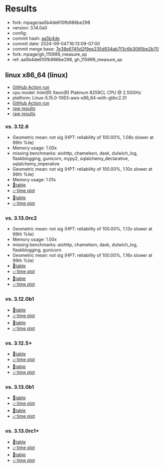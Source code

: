 # Results

- fork: mpage/aa5b4de610fb986be298
- version: 3.14.0a0
- config: 
- commit hash: [aa5b4de](https://github.com/mpage/cpython/commit/aa5b4de)
- commit date: 2024-09-04T16:13:09-07:00
- commit merge base: [7e38e6745d2f9ee235d934ab7f3c6b3085be2b70](https://github.com/python/cpython/commit/7e38e6745d2f9ee235d934ab7f3c6b3085be2b70)
- fork: mpage/gh_115999_measure_sp
- ref: aa5b4de610fb986be298, gh_115999_measure_sp

## linux x86_64 (linux)

- [GitHub Action run](https://github.com/facebookexperimental/free-threading-benchmarking/actions/runs/10713067943)
- cpu model: Intel(R) Xeon(R) Platinum 8259CL CPU @ 2.50GHz
- platform: Linux-5.15.0-1063-aws-x86_64-with-glibc2.31
- [GitHub Action run](https://github.com/facebookexperimental/free-threading-benchmarking/actions/runs/10709484612)
- [raw results](bm-20240904-linux-x86_64-mpage-aa5b4de610fb986be298-3.14.0a0-aa5b4de.json)
- [raw results](bm-20240904-linux-x86_64-mpage-gh_115999_measure_sp-3.14.0a0-aa5b4de.json)

### vs. 3.12.6

- Geometric mean: not sig (HPT: reliability of 100.00%, 1.08x slower at 99th %ile)
- Memory usage: 1.00x
- missing benchmarks: aiohttp, chameleon, dask, dulwich_log, flaskblogging, gunicorn, mypy2, sqlalchemy_declarative, sqlalchemy_imperative
- Geometric mean: not sig (HPT: reliability of 100.00%, 1.10x slower at 99th %ile)
- Memory usage: 1.01x
- [📄table](bm-20240904-linux-x86_64-mpage-aa5b4de610fb986be298-3.14.0a0-aa5b4de-vs-3.12.6.md)
- [📈time plot](bm-20240904-linux-x86_64-mpage-aa5b4de610fb986be298-3.14.0a0-aa5b4de-vs-3.12.6.svg)
- [📄table](bm-20240904-linux-x86_64-mpage-gh_115999_measure_sp-3.14.0a0-aa5b4de-vs-3.12.6.md)
- [📈time plot](bm-20240904-linux-x86_64-mpage-gh_115999_measure_sp-3.14.0a0-aa5b4de-vs-3.12.6.svg)

### vs. 3.13.0rc2

- Geometric mean: not sig (HPT: reliability of 100.00%, 1.13x slower at 99th %ile)
- Memory usage: 1.00x
- missing benchmarks: aiohttp, chameleon, dask, dulwich_log, flaskblogging, gunicorn
- Geometric mean: not sig (HPT: reliability of 100.00%, 1.16x slower at 99th %ile)
- [📄table](bm-20240904-linux-x86_64-mpage-aa5b4de610fb986be298-3.14.0a0-aa5b4de-vs-3.13.0rc2.md)
- [📈time plot](bm-20240904-linux-x86_64-mpage-aa5b4de610fb986be298-3.14.0a0-aa5b4de-vs-3.13.0rc2.svg)
- [📄table](bm-20240904-linux-x86_64-mpage-gh_115999_measure_sp-3.14.0a0-aa5b4de-vs-3.13.0rc2.md)
- [📈time plot](bm-20240904-linux-x86_64-mpage-gh_115999_measure_sp-3.14.0a0-aa5b4de-vs-3.13.0rc2.svg)

### vs. 3.12.0b1

- [📄table](bm-20240904-linux-x86_64-mpage-aa5b4de610fb986be298-3.14.0a0-aa5b4de-vs-3.12.0b1.md)
- [📈time plot](bm-20240904-linux-x86_64-mpage-aa5b4de610fb986be298-3.14.0a0-aa5b4de-vs-3.12.0b1.svg)
- [📄table](bm-20240904-linux-x86_64-mpage-gh_115999_measure_sp-3.14.0a0-aa5b4de-vs-3.12.0b1.md)
- [📈time plot](bm-20240904-linux-x86_64-mpage-gh_115999_measure_sp-3.14.0a0-aa5b4de-vs-3.12.0b1.svg)

### vs. 3.12.5+

- [📄table](bm-20240904-linux-x86_64-mpage-aa5b4de610fb986be298-3.14.0a0-aa5b4de-vs-3.12.5%2B.md)
- [📈time plot](bm-20240904-linux-x86_64-mpage-aa5b4de610fb986be298-3.14.0a0-aa5b4de-vs-3.12.5%2B.svg)
- [📄table](bm-20240904-linux-x86_64-mpage-gh_115999_measure_sp-3.14.0a0-aa5b4de-vs-3.12.5%2B.md)
- [📈time plot](bm-20240904-linux-x86_64-mpage-gh_115999_measure_sp-3.14.0a0-aa5b4de-vs-3.12.5%2B.svg)

### vs. 3.13.0b1

- [📄table](bm-20240904-linux-x86_64-mpage-aa5b4de610fb986be298-3.14.0a0-aa5b4de-vs-3.13.0b1.md)
- [📈time plot](bm-20240904-linux-x86_64-mpage-aa5b4de610fb986be298-3.14.0a0-aa5b4de-vs-3.13.0b1.svg)
- [📄table](bm-20240904-linux-x86_64-mpage-gh_115999_measure_sp-3.14.0a0-aa5b4de-vs-3.13.0b1.md)
- [📈time plot](bm-20240904-linux-x86_64-mpage-gh_115999_measure_sp-3.14.0a0-aa5b4de-vs-3.13.0b1.svg)

### vs. 3.13.0rc1+

- [📄table](bm-20240904-linux-x86_64-mpage-aa5b4de610fb986be298-3.14.0a0-aa5b4de-vs-3.13.0rc1%2B.md)
- [📈time plot](bm-20240904-linux-x86_64-mpage-aa5b4de610fb986be298-3.14.0a0-aa5b4de-vs-3.13.0rc1%2B.svg)
- [📄table](bm-20240904-linux-x86_64-mpage-gh_115999_measure_sp-3.14.0a0-aa5b4de-vs-3.13.0rc1%2B.md)
- [📈time plot](bm-20240904-linux-x86_64-mpage-gh_115999_measure_sp-3.14.0a0-aa5b4de-vs-3.13.0rc1%2B.svg)

